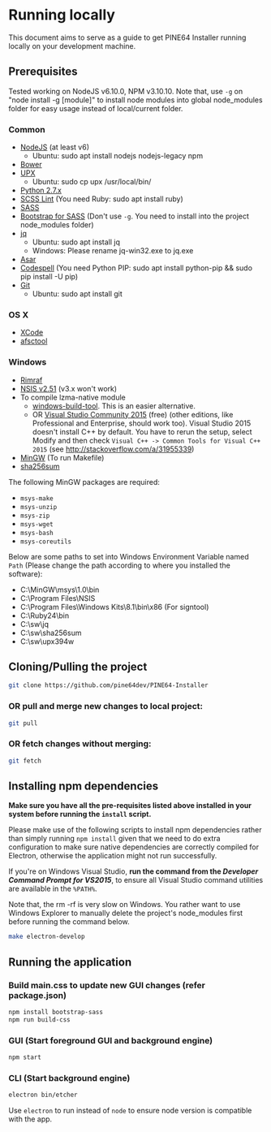 Running locally
===============

This document aims to serve as a guide to get PINE64 Installer running locally
on your development machine.

Prerequisites
-------------

Tested working on NodeJS v6.10.0, NPM v3.10.10. Note that, use `-g` on "node install -g [module]" to install node modules into global node_modules folder for easy usage instead of local/current folder.

### Common

- [NodeJS](https://nodejs.org) (at least v6)
  - Ubuntu: sudo apt install nodejs nodejs-legacy npm
- [Bower](http://bower.io)
- [UPX](http://upx.sourceforge.net)
  - Ubuntu: sudo cp upx /usr/local/bin/
- [Python 2.7.x](https://www.python.org)
- [SCSS Lint](https://github.com/brigade/scss-lint/) (You need Ruby: sudo apt install ruby)
- [SASS](https://www.npmjs.com/package/node-sass)
- [Bootstrap for SASS](https://github.com/twbs/bootstrap-sass#d-npm--nodejs) (Don't use `-g`. You need to install into the project node_modules folder)
- [jq](https://stedolan.github.io/jq/)
  - Ubuntu: sudo apt install jq
  - Windows: Please rename jq-win32.exe to jq.exe
- [Asar](https://github.com/electron/asar)
- [Codespell](https://github.com/lucasdemarchi/codespell) (You need Python PIP: sudo apt install python-pip && sudo pip install -U pip)
- [Git](https://git-scm.com/)
  - Ubuntu: sudo apt install git

### OS X

- [XCode](https://developer.apple.com/xcode/)
- [afsctool](https://brkirch.wordpress.com/afsctool/)

### Windows

- [Rimraf](https://github.com/isaacs/rimraf)
- [NSIS v2.51](http://nsis.sourceforge.net/Main_Page) (v3.x won't work)
- To compile lzma-native module
  - [windows-build-tool](https://github.com/felixrieseberg/windows-build-tools). This is an easier alternative.
  - OR [Visual Studio Community 2015](https://www.microsoft.com/en-us/download/details.aspx?id=48146) (free) (other editions, like Professional and Enterprise, should work too). Visual Studio 2015 doesn't install C++ by default. You have to rerun the setup, select Modify and then check `Visual C++ -> Common Tools for Visual C++ 2015` (see http://stackoverflow.com/a/31955339)
- [MinGW](http://www.mingw.org) (To run Makefile)
- [sha256sum](http://www.labtestproject.com/files/win/sha256sum/sha256sum.zip)

The following MinGW packages are required:

- `msys-make`
- `msys-unzip`
- `msys-zip`
- `msys-wget`
- `msys-bash`
- `msys-coreutils`

Below are some paths to set into Windows Environment Variable named `Path` (Please change the path according to where you installed the software):

- C:\MinGW\msys\1.0\bin
- C:\Program Files\NSIS
- C:\Program Files\Windows Kits\8.1\bin\x86  (For signtool)
- C:\Ruby24\bin
- C:\sw\jq
- C:\sw\sha256sum
- C:\sw\upx394w

Cloning/Pulling the project
---------------------------

```sh
git clone https://github.com/pine64dev/PINE64-Installer
```

### OR pull and merge new changes to local project:
```sh
git pull
```

### OR fetch changes without merging:
```sh
git fetch
```

Installing npm dependencies
---------------------------

**Make sure you have all the pre-requisites listed above installed in your
system before running the `install` script.**

Please make use of the following scripts to install npm dependencies rather
than simply running `npm install` given that we need to do extra configuration
to make sure native dependencies are correctly compiled for Electron, otherwise
the application might not run successfully.

If you're on Windows Visual Studio, **run the command from the _Developer Command Prompt for
VS2015_**, to ensure all Visual Studio command utilities are available in the
`%PATH%`.

Note that, the rm -rf is very slow on Windows. You rather want to use Windows Explorer to
manually delete the project's node_modules first before running the command below.

```sh
make electron-develop
```

Running the application
-----------------------

### Build main.css to update new GUI changes (refer package.json)
```sh
npm install bootstrap-sass
npm run build-css
```

### GUI (Start foreground GUI and background engine)
```sh
npm start
```

### CLI (Start background engine)
```sh
electron bin/etcher
```
Use `electron` to run instead of `node` to ensure node version is compatible with the app.
